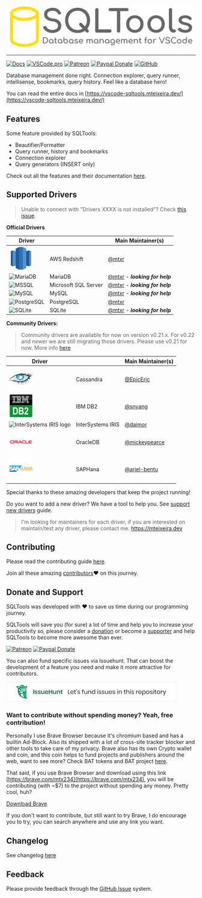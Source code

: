 <p style='text-align: center;'>
  <img src="https://raw.githubusercontent.com/mtxr/vscode-sqltools/master/static/header-hero.svg?sanitize=true" />
</p>

<hr />

<p style='text-align: center;'>

[![Docs](https://img.shields.io/badge/docs-here-blueviolet?style=for-the-badge)](https://vscode-sqltools.mteixeira.dev)
[![VSCode.pro](https://img.shields.io/badge/Supported%20by-VSCode%20Power%20User%20Course%20%E2%86%92-gray.svg?colorA=655BE1&colorB=4F44D6&style=for-the-badge)](https://a.paddle.com/v2/click/16413/111711?link=1227)
[![Patreon](https://img.shields.io/badge/patreon-support-blue.svg?style=for-the-badge)](https://www.patreon.com/mteixeira)
[![Paypal Donate](https://img.shields.io/badge/paypal-donate-blue.svg?style=for-the-badge)](https://www.paypal.com/cgi-bin/webscr?cmd=_s-xclick&hosted_button_id=RSMB6DGK238V8)
[![GitHub](https://img.shields.io/github/license/mtxr/vscode-sqltools?style=for-the-badge)](https://github.com/mtxr/vscode-sqltools/blob/master/LICENSE.md)

</p>

Database management done right. Connection explorer, query runner, intellisense, bookmarks, query history. Feel like a database hero!

You can read the entire docs in [https://vscode-sqltools.mteixeira.dev/](https://vscode-sqltools.mteixeira.dev/)

## Features

Some feature provided by SQLTools:

* Beautifier/Formatter
* Query runner, history and bookmarks
* Connection explorer
* Query generators (INSERT only)

Check out all the features and their documentation [here](http://vscode-sqltools.mteixeira.dev/#features).

## Supported Drivers

> Unable to connect with "Drivers XXXX is not installed"? Check [this issue](https://github.com/mtxr/vscode-sqltools/issues/590).

**Official Drivers**

|Driver||Main Maintainer(s)|
|-|-|-|
|![AWS Redshift](https://raw.githubusercontent.com/mtxr/vscode-sqltools/master/packages/driver.pg/icons/redshift/default.png)|AWS Redshift|[@mtxr](https://github.com/mtxr)|
|![MariaDB](https://raw.githubusercontent.com/mtxr/vscode-sqltools/master/packages/driver.mysql/icons/mariadb/default.png)|MariaDB|[@mtxr](https://github.com/mtxr) - ***looking for help***|
|![MSSQL](https://raw.githubusercontent.com/mtxr/vscode-sqltools/master/packages/driver.mssql/icons/default.png)|Microsoft SQL Server|[@mtxr](https://github.com/mtxr) - ***looking for help***|
|![MySQL](https://raw.githubusercontent.com/mtxr/vscode-sqltools/master/packages/driver.mysql/icons/default.png)|MySQL|[@mtxr](https://github.com/mtxr) - ***looking for help***|
|![PostgreSQL](https://raw.githubusercontent.com/mtxr/vscode-sqltools/master/packages/driver.pg/icons/pg/default.png)|PostgreSQL|[@mtxr](https://github.com/mtxr)|
|![SQLite](https://raw.githubusercontent.com/mtxr/vscode-sqltools/master/packages/driver.sqlite/icons/default.png)|SQLite|[@mtxr](https://github.com/mtxr) - ***looking for help***|

**Community Drivers:**

> Community drivers are available for now on version v0.21.x. For v0.22 and newer we are still migrating those drivers. Please use v0.21 for now. More info [here](https://github.com/mtxr/vscode-sqltools/issues/586)

|Driver||Main Maintainer(s)|
|-|-|-|
|![Cassandra](https://raw.githubusercontent.com/mtxr/vscode-sqltools/master/packages/drivers/icons/cassandra/default.png)|Cassandra|[@EpicEric](https://github.com/EpicEric)|
|![IBM DB2](https://raw.githubusercontent.com/mtxr/vscode-sqltools/master/packages/drivers/icons/db2/default.png)|IBM DB2|[@snyang](https://github.com/snyang)|
|![InterSystems IRIS logo](https://raw.githubusercontent.com/intersystems-community/sqltools-intersystems-driver/master/icons/default.png)|InterSystems IRIS|[@daimor](https://github.com/daimor)|
|![OracleDB](https://raw.githubusercontent.com/mtxr/vscode-sqltools/master/packages/drivers/icons/oracledb/default.png)|OracleDB|[@mickeypearce](https://github.com/mickeypearce)|
|![SAPHana](https://raw.githubusercontent.com/mtxr/vscode-sqltools/master/packages/drivers/icons/saphana/default.png)|SAPHana|[@ariel-bentu](https://github.com/ariel-bentu)|


Special thanks to these amazing developers that keep the project running!

Do you want to add a new driver? We have a tool to help you. See [support new drivers](https://vscode-sqltools.mteixeira.dev/contributing/support-new-drivers) guide.


> I'm looking for maintainers for each driver, if you are interested on maintain/test any driver, please contact me. https://mteixeira.dev

## Contributing

Please read the contributing guide [here](https://vscode-sqltools.mteixeira.dev/contributing).

Join all these amazing [contributors](https://github.com/mtxr/vscode-sqltools/graphs/contributors)❤️ on this journey.


## Donate and Support

SQLTools was developed with ♥ to save us time during our programming journey.

SQLTools will save you (for sure) a lot of time and help you to increase your productivity so, please consider a [donation](https://www.paypal.com/cgi-bin/webscr?cmd=_s-xclick&hosted_button_id=RSMB6DGK238V8) or become a [supporter](https://www.patreon.com/mteixeira) and help SQLTools to become more awesome than ever.


[![Patreon](https://img.shields.io/badge/patreon-support-blue.svg?style=for-the-badge&logo=patreon)](https://www.patreon.com/mteixeira)
[![Paypal Donate](https://img.shields.io/badge/paypal-donate-blue.svg?style=for-the-badge&logo=paypal)](https://www.paypal.com/cgi-bin/webscr?cmd=_s-xclick&hosted_button_id=RSMB6DGK238V8)

You can also fund specific issues via Issuehunt. That can boost the development of a feature you need and make it more attractive for contributors.

[![Issuehunt](https://raw.githubusercontent.com/mtxr/vscode-sqltools/master/static/issuehunt-button.png)](https://issuehunt.io/r/mtxr/vscode-sqltools)

### Want to contribute without spending money? Yeah, free contribution!

Personally I use Brave Browser because it's chromium based and has a builtin Ad-Block. Also its shipped with a lot of cross-site tracker blocker and other tools to take care of my privacy.
Brave also has its own Crypto wallet and coin, and this coin helps to fund projects and publishers around the web, want to see more? Check BAT tokens and BAT project [here](https://brave.com/mtx234).

That said, if you use Brave Browser and download using this link [https://brave.com/mtx234](https://brave.com/mtx234), you will be contributing (with ~$7) to the project without spending any money. Pretty cool, huh?

[Download Brave](https://brave.com/mtx234)

If you don't want to contribute, but still want to try Brave, I do encourage you to try, you can search anywhere and use any link you want.



## Changelog

See changelog [here](https://vscode-sqltools.mteixeira.dev/changelog)

## Feedback

Please provide feedback through the [GitHub Issue](https://github.com/mtxr/vscode-sqltools/issues) system.
